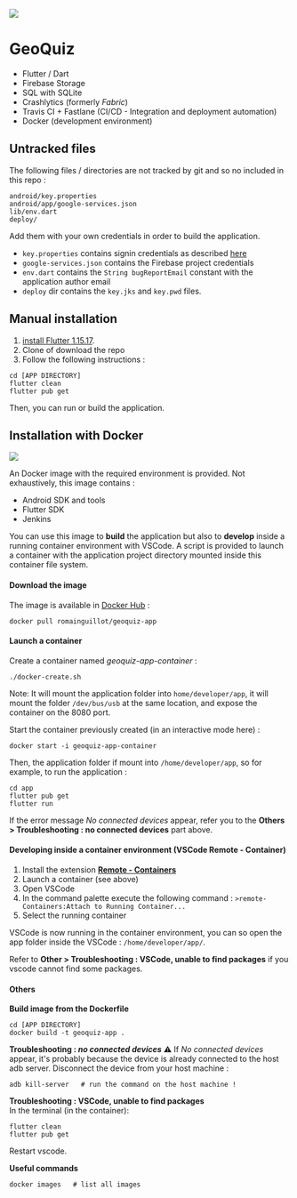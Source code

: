 ![](https://github.com/Romain-Guillot/GeoQuiz-Documents/blob/master/client_app_logo/logo_128.png?raw=true)

# GeoQuiz

- Flutter / Dart
- Firebase Storage
- SQL with SQLite
- Crashlytics (formerly *Fabric*)
- Travis CI + Fastlane (CI/CD - Integration and deployment automation)
- Docker (development environment)


## Untracked files
The following files / directories are not tracked by git and so no included in this repo :
```
android/key.properties
android/app/google-services.json
lib/env.dart
deploy/
```
Add them with your own credentials in order to build the application.  
- `key.properties` contains signin credentials as described [here](https://flutter.dev/docs/deployment/android#reference-the-keystore-from-the-app)  
- `google-services.json` contains the Firebase project credentials  
- `env.dart` contains the `String bugReportEmail` constant with the application author email
- `deploy` dir contains the `key.jks` and `key.pwd` files.


## Manual installation
1. [install Flutter 1.15.17](https://flutter.dev/docs/get-started/install).
2. Clone of download the repo
3. Follow the following instructions :
```
cd [APP DIRECTORY]
flutter clean
flutter pub get
```

Then, you can run or build the application.

## Installation with Docker
[![](https://raw.githubusercontent.com/GeoQuiz-v2/documents/master/res/docker.png)](https://docs.docker.com/)

An Docker image with the required environment is provided. Not exhaustively, this image contains :
- Android SDK and tools
- Flutter SDK
- Jenkins

You can use this image to **build** the application but also to **develop** inside a running container environment with VSCode. A script is provided to launch a container with the application project directory mounted inside this container file system.

#### Download the image
The image is available in [Docker Hub](https://hub.docker.com/repository/docker/romainguillot/geoquiz) :
```
docker pull romainguillot/geoquiz-app
```

#### Launch a container
Create a container named *geoquiz-app-container* :
```
./docker-create.sh
```
Note: It will mount the application folder into `home/developer/app`, it will mount the folder `/dev/bus/usb` at the same location, and expose the container on the 8080 port.

Start the container previously created (in an interactive mode here)  :
```
docker start -i geoquiz-app-container
```

Then, the application folder if mount into `/home/developer/app`, so for example, to run the application :
```
cd app
flutter pub get
flutter run
```

If the error message *No connected devices* appear, refer you to the **Others > Troubleshooting : no connected devices** part above.


#### Developing inside a container environment (VSCode Remote - Container)

1. Install the extension **[Remote - Containers](https://marketplace.visualstudio.com/items?itemName=ms-vscode-remote.remote-containers)**
2. Launch a container (see above)
3. Open VSCode
4. In the command palette execute the following command : `>remote-Containers:Attach to Running Container...`
5. Select the running container

VSCode is now running in the container environment, you can so open the app folder inside the VSCode : `/home/developer/app/`.

Refer to **Other > Troubleshooting : VSCode, unable to find packages** if you vscode cannot find some packages.

#### Others
**Build image from the Dockerfile**  
```
cd [APP DIRECTORY]
docker build -t geoquiz-app .
```

**Troubleshooting : *no connected devices***
⚠️  If *No connected devices* appear, it's probably because the device is already connected to the host adb server. Disconnect the device from your host machine :
```
adb kill-server   # run the command on the host machine !
```

**Troubleshooting : VSCode, unable to find packages**  
In the terminal (in the container):
```
flutter clean
flutter pub get
```
Restart vscode.

**Useful commands**  
```
docker images   # list all images
```
